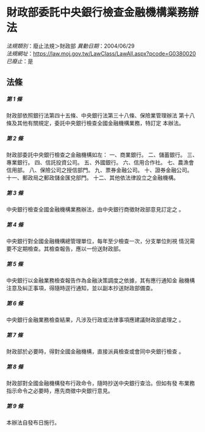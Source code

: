 # 財政部委託中央銀行檢查金融機構業務辦法

*法規類別*：廢止法規＞財政部
*異動日期*：2004/06/29  
*法規網址*：https://law.moj.gov.tw/LawClass/LawAll.aspx?pcode=G0380020
*已廢止*：是


## 法條
##### 第 1 條
財政部依照銀行法第四十五條、中央銀行法第三十八條、保險業管理辦法
第十八條及其他有關規定，委託中央銀行檢查全國金融機構業務，特訂定
本辦法。

##### 第 2 條
財政部委託中央銀行檢查之金融機構如左：
一、商業銀行。
二、儲蓄銀行。
三、專業銀行。
四、信託投資公司。
五、外國銀行。
六、信用合作社。
七、農漁會信用部。
八、保險公司之授信部門。
九、票券金融公司。
十、證券金融公司。
十一、郵政局之郵政儲金匯兌部門。
十二、其他依法律設立之金融機構。


##### 第 3 條
中央銀行檢查全國金融機構業務辦法，由中央銀行商徵財政部意見訂定之
。

##### 第 4 條
中央銀行對全國金融機構總管理單位，每年至少檢查一次，分支單位則視
情況需要不定期檢查。其檢查報告，應以一份送財政部。

##### 第 5 條
中央銀行以金融業務檢查報告作為金融決策調度之依據，其有應行通知金
融機構注意及糾正事項，得隨時逕行通知，並以副本抄送財政部備查。

##### 第 6 條
中央銀行金融業務檢查結果，凡涉及行政或法律事項應建議財政部處理之
。

##### 第 7 條
財政部於必要時，得對全國金融機構，直接派員檢查或會同中央銀行檢查
。

##### 第 8 條
財政部對全國金融機構發布行政命令，隨時抄送中央銀行查洽。但如有發
布業務指示命令之必要時，應先商徵中央銀行意見。

##### 第 9 條
本辦法自發布日施行。


